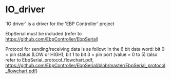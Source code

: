 # IO_driver
'IO driver' is a driver for the 'EBP Controller' project

EbpSerial must be included (refer to https://github.com/EbpController/EbpSerial)

Protocol for sending/receiving data is as follow:
In the 6 bit data word: bit 0 = pin status (LOW or HIGH), bit 1 to bit 3 = pin port (value = 0 to 5)
(also refer to EbpSerial_protocol_flowchart.pdf, https://github.com/EbpController/EbpSerial/blob/master/EbpSerial_protocol_flowchart.pdf)
